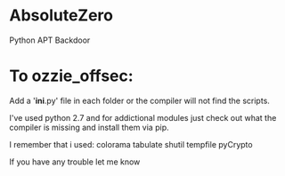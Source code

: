 # AbsoluteZero
Python APT Backdoor

# To ozzie_offsec:

Add a '__ini__.py' file in each folder or the compiler will not find the scripts.

I've used python 2.7 and for addictional modules just check out what the compiler is missing and install them via pip.

I remember that i used:
colorama
tabulate
shutil
tempfile
pyCrypto

If you have any trouble let me know
